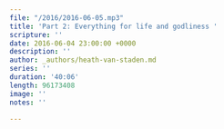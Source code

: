 ```yaml
---
file: "/2016/2016-06-05.mp3"
title: 'Part 2: Everything for life and godliness '
scripture: ''
date: 2016-06-04 23:00:00 +0000
description: ''
author: _authors/heath-van-staden.md
series: ''
duration: '40:06'
length: 96173408
image: ''
notes: ''

---
```

